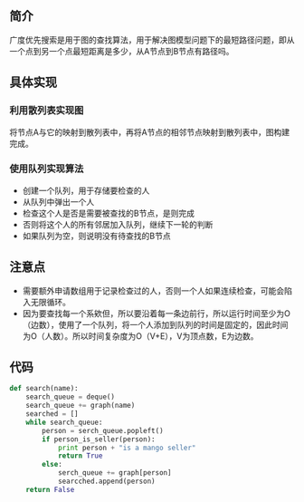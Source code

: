 ## 简介

广度优先搜索是用于图的查找算法，用于解决图模型问题下的最短路径问题，即从一个点到另一个点最短距离是多少，从A节点到B节点有路径吗。

## 具体实现

### 利用散列表实现图

将节点A与它的映射到散列表中，再将A节点的相邻节点映射到散列表中，图构建完成。

### 使用队列实现算法

+ 创建一个队列，用于存储要检查的人
+ 从队列中弹出一个人
+ 检查这个人是否是需要被查找的B节点，是则完成
+ 否则将这个人的所有邻居加入队列，继续下一轮的判断
+ 如果队列为空，则说明没有待查找的B节点

## 注意点

+ 需要额外申请数组用于记录检查过的人，否则一个人如果连续检查，可能会陷入无限循环。
+ 因为要查找每一个系欸但，所以要沿着每一条边前行，所以运行时间至少为O（边数），使用了一个队列，将一个人添加到队列的时间是固定的，因此时间为O（人数）。所以时间复杂度为O（V+E），V为顶点数，E为边数。

## 代码

```python
def search(name):
	search_queue = deque()
	search_queue += graph(name)
	searched = []
	while search_queue:
		person = serch_queue.popleft()
		if person_is_seller(person):
			print person + "is a mango seller"
			return True
		else:
			serch_queue += graph[person]
			searcched.append(person)
	return False
```